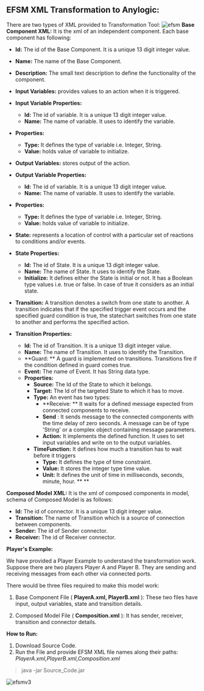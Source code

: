 ## EFSM XML Transformation to Anylogic:
There are two types of XML provided to Transformation Tool:
![efsm](https://user-images.githubusercontent.com/43378781/46250765-354b5e80-c45b-11e8-8e2d-adc9f5a9b716.png)
**Base Component XML:** It is the xml of an independent component. Each base component has following:

- **Id:** The id of the Base Component. It is a unique 13 digit integer value.
- **Name:** The name of the Base Component.
- **Description:** The small text description to define the functionality of the component.
- **Input Variables:** provides values to an action when it is triggered.
- **Input Variable Properties:**
  - **Id:**  The id of variable. It is a unique 13 digit integer value.
  - **Name:**  The name of variable. It uses to identify the variable.
- **Properties:**
  - **Type:** It defines the type of variable i.e. Integer, String.
  - **Value:** holds value of variable to initialize.
- **Output Variables:** stores output of the action.
- **Output Variable Properties:**
  - **Id:**  The id of variable. It is a unique 13 digit integer value.
  - **Name:**  The name of variable. It uses to identify the variable.
- **Properties:**
  - **Type:** It defines the type of variable i.e. Integer, String.
  - **Value:** holds value of variable to initialize.

- **State:** represents a location of control with a particular set of reactions to conditions and/or events.
- **State Properties:**
  - **Id:**  The id of State. It is a unique 13 digit integer value.
  - **Name:**  The name of State. It uses to identify the State.
  - **Initialize:** It defines either the State is initial or not. It has a Boolean type values i.e. true or false. In case of true it considers as an initial state.

- **Transition:**  A transition denotes a switch from one state to another. A transition indicates that if the specified trigger event occurs and the specified guard condition is true, the statechart switches from one state to another and performs the specified action.
- **Transition Properties:**
  - **Id:**  The id of Transition. It is a unique 13 digit integer value.
  - **Name:**  The name of Transition. It uses to identify the Transition.
  - **Guard: ** A guard is implemented on transitions. Transitions fire if the condition defined in guard comes true.
  - **Event:** The name of Event. It has String data type.
  - **Properties:**
    - **Source:** The Id of the State to which it belongs.
    - **Target:** The Id of the targeted State to which it has to move.
    - **Type:** An event has two types:
      - **Receive: ** It waits for a defined message expected from connected components to receive.
      - **Send** :  It sends message to the connected components with the time delay of zero seconds. A message can be of type &#39;String&#39; or a complex object containing message parameters.
      - **Action:**  It implements the defined function. It uses to set input variables and write on to the output variables.
    - **TimeFunction:** It defines how much a transition has to wait before it triggers
      - **Type:** It defines the type of time constraint.
      - **Value:** It stores the integer type time value.
      - **Unit:** It defines the unit of time in milliseconds, seconds, minute, hour. ** **

**Composed Model XML:** It is the xml of composed components in model, schema of Composed Model is as follows:

- **Id:** The id of connector. It is a unique 13 digit integer value.
- **Transition:** The name of Transition which is a source of connection between components.
- **Sender:** The id of Sender connector.
- **Receiver:** The id of Receiver connector.

**Player&#39;s Example:**

We have provided a Player Example to understand the transformation work. Suppose there are two players Player A and Player B. They are sending and receiving messages from each other via connected ports.

There would be three files required to make this model work:

1. Base Component File ( **PlayerA.xml, PlayerB.xml** ): These two files have input, output variables, state and transition details.

2. Composed Model File ( **Composition.xml** ): It has sender, receiver, transition and connector details.


**How to Run:**

1. Download Source Code.
2. Run the File and provide EFSM XML file names along their paths: _PlayerA.xml,PlayerB.xml,Composition.xml_
> java -jar Source_Code.jar

![efsmv3](https://user-images.githubusercontent.com/43378781/46258646-cb2ccb00-c4e7-11e8-8788-1e3b6367ae1c.png)
